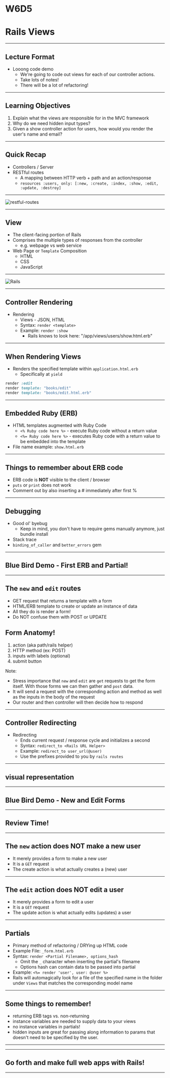 # W6D5
# Rails Views

---

## Lecture Format

* Looong code demo
  * We're going to code out views for each of our controller actions.
  * Take lots of notes!
  * There will be a lot of refactoring!

---

## Learning Objectives

1. Explain what the views are responsible for in the MVC framework
2. Why do we need hidden input types?
3. Given a show controller action for users, how would you render the user's name and email?

---

## Quick Recap

* Controllers / Server
* RESTful routes
  * A mapping between HTTP verb + path and an action/response  
  * `resources :users, only: [:new, :create, :index, :show, :edit, :update, :destroy]`

---

![restful-routes](https://aa-ch-lecture-assets.s3.us-west-1.amazonaws.com/rails-views/RESTful_routes.jpeg)

---

## View

* The client-facing portion of Rails
* Comprises the multiple types of responses from the controller
  * e.g. webpage vs web service
* Web Page or `Template` Composition
  * HTML
  * CSS
  * JavaScript


---

![Rails](https://aa-ch-lecture-assets.s3.us-west-1.amazonaws.com/rails-views/rails_diagram.png)

---

## Controller Rendering

* Rendering
  * Views - JSON, HTML
  * Syntax: `render <template>`
  * Example: `render :show`
    * Rails knows to look here: "/app/views/users/show.html.erb"

---

## When Rendering Views

* Renders the specified template within `application.html.erb`
  * Specifically at `yield`

```ruby
render :edit
render template: "books/edit"
render template: "books/edit.html.erb"
```

---

## Embedded Ruby (ERB)

* HTML templates augmented with Ruby Code
  * `<% Ruby code here %>` - execute Ruby code without a return value 
  * `<%= Ruby code here %>` - executes Ruby code with a return value to be embedded into the template
* File name example: `show.html.erb`

---

## Things to remember about ERB code

* ERB code is **NOT** visible to the client / browser
* `puts` or `print` does not work
* Comment out by also inserting a # immediately after first %

---

## Debugging

* Good ol' byebug
  * Keep in mind, you don't have to require gems manually anymore, just bundle install
* Stack trace
* `binding_of_caller` and `better_errors` gem

---

## Blue Bird Demo - First ERB and Partial!

---

## The `new` and `edit` routes

* GET request that returns a template with a form
* HTML/ERB template to create or update an instance of data
* All they do is render a form!
* Do NOT confuse them with POST or UPDATE

## Form Anatomy!

1. action (aka path/rails helper)
2. HTTP method (ex: POST)
3. inputs with labels (optional)
4. submit button
 
Note:

* Stress importance that `new` and `edit` are `get` requests to get the form itself. With those forms we can then gather and `post` data.
* It will send a request with the corresponding action and method as well as the inputs in the body of the request
* Our router and then controller will then decide how to respond

---

## Controller Redirecting

* Redirecting
  * Ends current request / response cycle and initializes a second
  * Syntax: `redirect_to <Rails URL Helper>`
  * Example: `redirect_to user_url(@user)`
  * Use the prefixes provided to you by `rails routes`

---

## visual representation

---

## Blue Bird Demo - New and Edit Forms

---

## Review Time!

---

## The `new` action does NOT make a new user
* It merely provides a form to make a new user
* It is a `GET` request
* The create action is what actually creates a (new) user

---

## The `edit` action does NOT edit a user
* It merely provides a form to edit a user
* It is a `GET` request
* The update action is what actually edits (updates) a user

---

## Partials

* Primary method of refactoring / DRYing up HTML code
* Example File: `_form.html.erb`
* Syntax: `render <Partial Filename>, options_hash`
  * Omit the `_` character when inserting the partial's filename
  * Options hash can contain data to be passed into partial
* Example: `<%= render 'user', user: @user %>`
* Rails will automagically look for a file of the specified name in the folder under `Views` that matches the corresponding model name

---

## Some things to remember!

* returning ERB tags vs. non-returning
* instance variables are needed to supply data to your views
* no instance variables in partials!
* hidden inputs are great for passing along information to params that doesn't need to be specified by the user.

---


---

## Go forth and make full web apps with Rails!

---